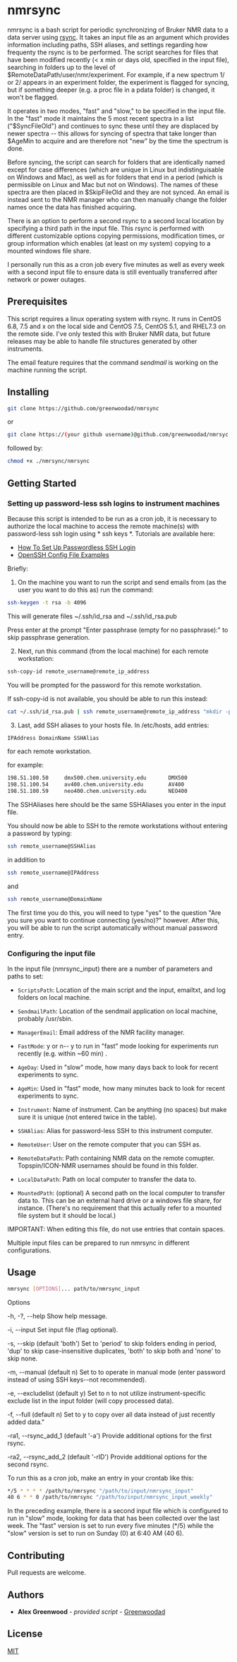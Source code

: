 # nmrsync

nmrsync is a bash script for periodic synchronizing of Bruker NMR data to a data server 
using [rsync](https://download.samba.org/pub/rsync/rsync.html). It takes an input file as 
an argument which provides information including paths, SSH aliases, and settings regarding 
how frequenty the rsync is to be performed. The script searches for files that have been 
modified recently (< x min or days old, specified in the input file), searching in folders 
up to the level of $RemoteDataPath/user/nmr/experiment. For example, if a new spectrum 1/ or 2/ appears 
in an experiment folder, the experiment is flagged for syncing, but if something deeper (e.g. 
a proc file in a pdata folder) is changed, it won't be flagged. 

It operates in two modes, "fast" and "slow," to be specified in the input file. In the "fast" 
mode it maintains the 5 most recent spectra in a list ("$SyncFileOld") and continues to sync 
these until they are displaced by newer spectra -- this allows for syncing of spectra that take 
longer than $AgeMin to acquire and are therefore not "new" by the time the spectrum is done. 

Before syncing, the script can search for folders that are identically named except for case 
differences (which are unique in Linux but indistinguisable on Windows and Mac), as well as for 
folders that end in a period (which is permissible on Linux and Mac but not on Windows). The 
names of these spectra are then placed in $SkipFileOld and they are not synced. An email is 
instead sent to the NMR manager who can then manually change the folder names once the data 
has finished acquiring. 

There is an option to perform a second rsync to a second local location by specifying a third 
path in the input file. This rsync is performed with different customizable options copying permissions, modification times, 
or group information which enables (at least on my system) copying to a mounted windows file share.

I personally run this as a cron job every five minutes as well as every week with a second input file to ensure data is still eventually transferred after network or power outages. 

## Prerequisites

This script requires a linux operating system with rsync. It runs in CentOS 6.8, 7.5 and x on the 
local side and CentOS 7.5, CentOS 5.1, and RHEL7.3 on the remote side. I've only tested this with 
Bruker NMR data, but future releases may be able to handle file structures generated by other instruments.

The email feature requires that the command *sendmail* is working on the machine running the script.

## Installing

```sh
git clone https://github.com/greenwoodad/nmrsync
```
or 

```sh
git clone https://(your github username)@github.com/greenwoodad/nmrsyc.git
```

followed by:
```sh
chmod +x ./nmrsync/nmrsync
```

## Getting Started

### Setting up password-less ssh logins to instrument machines

Because this script is intended to be run as a cron job, it is necessary to authorize the local
machine to access the remote machine(s) with password-less ssh login using * ssh keys *. Tutorials
are available here: 
* [How To Set Up Passwordless SSH Login](https://linuxize.com/post/how-to-setup-passwordless-ssh-login/)
* [OpenSSH Config File Examples](https://www.cyberciti.biz/faq/create-ssh-config-file-on-linux-unix/)

Briefly: 
1) On the machine you want to run the script and send emails from (as the user you want to do this as) run the command:

```sh
ssh-keygen -t rsa -b 4096
```

This will generate files ~/.ssh/id_rsa and ~/.ssh/id_rsa.pub 

Press enter at the prompt "Enter passphrase (empty for no passphrase):" to skip passphrase generation.

2) Next, run this command (from the local machine) for each remote workstation:

```sh
ssh-copy-id remote_username@remote_ip_address
```
You will be prompted for the password for this remote workstation. 

If ssh-copy-id is not available, you should be able to run this instead:

```sh
cat ~/.ssh/id_rsa.pub | ssh remote_username@remote_ip_address "mkdir -p ~/.ssh && chmod 700 ~/.ssh && cat >> ~/.ssh/authorized_keys && chmod 600 ~/.ssh/authorized_keys"
```

3) Last, add SSH aliases to your hosts file. In /etc/hosts, add entries:

```sh
IPAddress DomainName SSHAlias
```

for each remote workstation.

for example:
```sh
198.51.100.50     dmx500.chem.university.edu       DMX500
198.51.100.54     av400.chem.university.edu        AV400
198.51.100.59     neo400.chem.university.edu       NEO400
```
The SSHAliases here should be the same SSHAliases you enter in the input file. 

You should now be able to SSH to the remote workstations without entering a password by typing: 

```sh
ssh remote_username@SSHAlias
```

in addition to 

```sh
ssh remote_username@IPAddress 
```
and

```sh
ssh remote_username@DomainName 
```
The first time you do this, you will need to type "yes" to the question "Are you sure you want
to continue connecting (yes/no)?" however. After this, you will be able to run the script 
automatically without manual password entry.

### Configuring the input file

In the input file (nmrsync_input) there are a number of parameters and paths to set:

* `ScriptsPath`: Location of the main script and the input, emailtxt, and log folders on local machine.

* `SendmailPath`: Location of the sendmail application on local machine, probably /usr/sbin.

* `ManagerEmail`: Email address of the NMR facility manager.

* `FastMode`: y or n-- y to run in "fast" mode looking for experiments run recently (e.g. within ~60 min) .

* `AgeDay`: Used in "slow" mode, how many days back to look for recent experiments to sync.

* `AgeMin`: Used in "fast" mode, how many minutes back to look for recent experiments to sync.

* `Instrument`: Name of instrument. Can be anything (no spaces) but make sure it is unique (not entered twice in the table). 

* `SSHAlias`: Alias for password-less SSH to this instrument computer.

* `RemoteUser`: User on the remote computer that you can SSH as.

* `RemoteDataPath`: Path containing NMR data on the remote comupter. Topspin/ICON-NMR usernames should be found in this folder.

* `LocalDataPath`: Path on local computer to transfer the data to. 

* `MountedPath`: (optional) A second path on the local computer to transfer data to. This can be an external hard drive or a windows file share, for instance. (There's no requirement that this actually refer to a mounted file system but it should be local.)


IMPORTANT: When editing this file, do not use entries that contain spaces. 

Multiple input files can be prepared to run nmrsync in different configurations. 

## Usage

```sh
nmrsync [OPTIONS]... path/to/nmrsync_input
```

Options

-h, -?, --help                           Show help message.

-i, --input                              Set input file (flag optional).

-s, --skip (default 'both')              Set to 'period' to skip folders ending in period, 
                                         'dup' to skip case-insensitive duplicates, 'both' 
                                         to skip both and 'none' to skip none.

-m, --manual (default n)                 Set to  to operate in manual mode (enter password 
                                         instead of using SSH keys--not recommended).
										 
-e, --excludelist (default y)            Set to n to not utilize instrument-specific exclude 
                                         list in the input folder (will copy processed data).
										 
-f, --full (default n)                   Set to y to copy over all data instead of just 
                                         recently added data."
										 
-ra1, --rsync_add_1 (default '-a')       Provide additional options for the first rsync.

-ra2, --rsync_add_2 (default '-rlD')     Provide additional options for the second rsync. 

To run this as a cron job, make an entry in your crontab like this:

```sh
*/5 * * * * /path/to/nmrsync "/path/to/input/nmrsync_input"
40 6 * * 0 /path/to/nmrsync "/path/to/input/nmrsync_input_weekly"
```

In the preceding example, there is a second input file which is configured to run in "slow" mode, looking for data that has been collected over the last week. The "fast" version is set to run every five minutes (*/5) while the "slow" version is set to run on Sunday (0) at 6:40 AM (40 6).

## Contributing
Pull requests are welcome. 

## Authors

  - **Alex Greenwood** - *provided script* -
    [Greenwoodad](https://github.com/Greenwoodad)

## License
[MIT](https://choosealicense.com/licenses/mit/)
